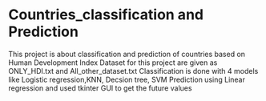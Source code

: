 # Countries_classification and Prediction
This project is about classification and prediction of countries based on Human Development Index 
Dataset for this project are given as ONLY_HDI.txt and All_other_dataset.txt
Classification is done with 4 models like Logistic regression,KNN, Decsion tree, SVM
Prediction using Linear regression and used tkinter GUI to get the future values


